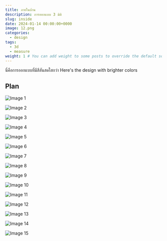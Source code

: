 ```yaml
---
title: ภายในบ้าน
description: การออกแบบ 3 มิติ
slug: inside
date: 2024-01-14 00:00:00+0000
image: 12.png
categories:
  - design
tags:
  - 3d
  - measure
weight: 1 # You can add weight to some posts to override the default sorting (date descending)
---
```


นี่คือการออกแบบที่มีสีสันสดใสกว่า
Here's the design with brighter colors

## Plan

![Image 1](1.png)

![Image 2](2.png)

![Image 3](3.png)

![Image 4](4.png)

![Image 5](5.png)

![Image 6](6.png)

![Image 7](7.png)

![Image 8](8.png)

![Image 9](9.png)

![Image 10](10.png)

![Image 11](11.png)

![Image 12](12.png)

![Image 13](13.png)

![Image 14](14.png)

![Image 15](15.png)
